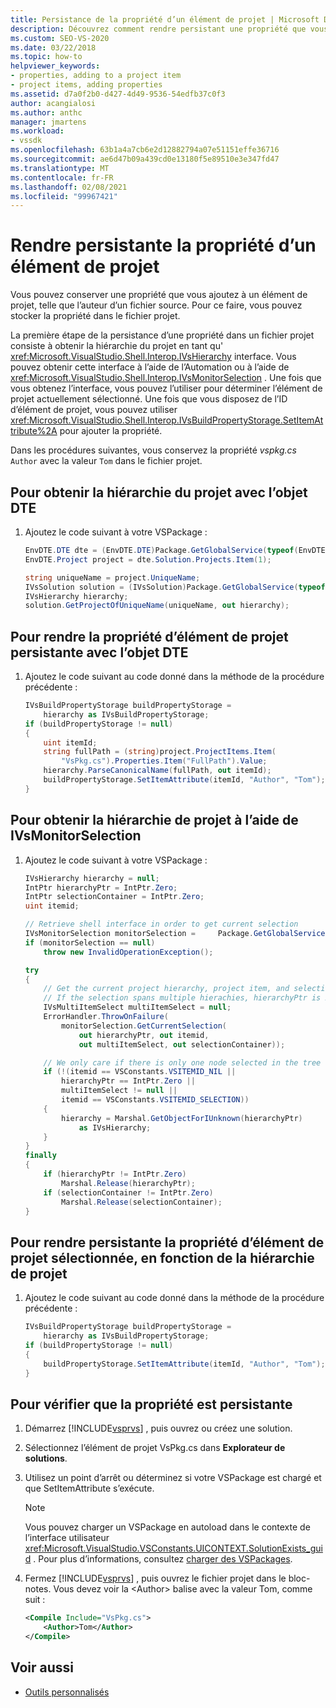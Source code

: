 ```yaml
---
title: Persistance de la propriété d’un élément de projet | Microsoft Docs
description: Découvrez comment rendre persistant une propriété que vous ajoutez à un élément de projet en stockant la propriété dans le fichier projet dans votre type de projet étendu.
ms.custom: SEO-VS-2020
ms.date: 03/22/2018
ms.topic: how-to
helpviewer_keywords:
- properties, adding to a project item
- project items, adding properties
ms.assetid: d7a0f2b0-d427-4d49-9536-54edfb37c0f3
author: acangialosi
ms.author: anthc
manager: jmartens
ms.workload:
- vssdk
ms.openlocfilehash: 63b1a4a7cb6e2d12882794a07e51151effe36716
ms.sourcegitcommit: ae6d47b09a439cd0e13180f5e89510e3e347fd47
ms.translationtype: MT
ms.contentlocale: fr-FR
ms.lasthandoff: 02/08/2021
ms.locfileid: "99967421"
---
```

# <a name="persist-the-property-of-a-project-item"></a>Rendre persistante la propriété d’un élément de projet
Vous pouvez conserver une propriété que vous ajoutez à un élément de projet, telle que l’auteur d’un fichier source. Pour ce faire, vous pouvez stocker la propriété dans le fichier projet.

 La première étape de la persistance d’une propriété dans un fichier projet consiste à obtenir la hiérarchie du projet en tant qu' <xref:Microsoft.VisualStudio.Shell.Interop.IVsHierarchy> interface. Vous pouvez obtenir cette interface à l’aide de l’Automation ou à l’aide de <xref:Microsoft.VisualStudio.Shell.Interop.IVsMonitorSelection> . Une fois que vous obtenez l’interface, vous pouvez l’utiliser pour déterminer l’élément de projet actuellement sélectionné. Une fois que vous disposez de l’ID d’élément de projet, vous pouvez utiliser <xref:Microsoft.VisualStudio.Shell.Interop.IVsBuildPropertyStorage.SetItemAttribute%2A> pour ajouter la propriété.

 Dans les procédures suivantes, vous conservez la propriété *vspkg.cs* `Author` avec la valeur `Tom` dans le fichier projet.

## <a name="to-obtain-the-project-hierarchy-with-the-dte-object"></a>Pour obtenir la hiérarchie du projet avec l’objet DTE

1. Ajoutez le code suivant à votre VSPackage :

    ```csharp
    EnvDTE.DTE dte = (EnvDTE.DTE)Package.GetGlobalService(typeof(EnvDTE.DTE));
    EnvDTE.Project project = dte.Solution.Projects.Item(1);

    string uniqueName = project.UniqueName;
    IVsSolution solution = (IVsSolution)Package.GetGlobalService(typeof(SVsSolution));
    IVsHierarchy hierarchy;
    solution.GetProjectOfUniqueName(uniqueName, out hierarchy);
    ```

## <a name="to-persist-the-project-item-property-with-the-dte-object"></a>Pour rendre la propriété d’élément de projet persistante avec l’objet DTE

1. Ajoutez le code suivant au code donné dans la méthode de la procédure précédente :

    ```csharp
    IVsBuildPropertyStorage buildPropertyStorage =
        hierarchy as IVsBuildPropertyStorage;
    if (buildPropertyStorage != null)
    {
        uint itemId;
        string fullPath = (string)project.ProjectItems.Item(
            "VsPkg.cs").Properties.Item("FullPath").Value;
        hierarchy.ParseCanonicalName(fullPath, out itemId);
        buildPropertyStorage.SetItemAttribute(itemId, "Author", "Tom");
    }
    ```

## <a name="to-obtain-the-project-hierarchy-using-ivsmonitorselection"></a>Pour obtenir la hiérarchie de projet à l’aide de IVsMonitorSelection

1. Ajoutez le code suivant à votre VSPackage :

    ```csharp
    IVsHierarchy hierarchy = null;
    IntPtr hierarchyPtr = IntPtr.Zero;
    IntPtr selectionContainer = IntPtr.Zero;
    uint itemid;

    // Retrieve shell interface in order to get current selection
    IVsMonitorSelection monitorSelection =     Package.GetGlobalService(typeof(SVsShellMonitorSelection)) as     IVsMonitorSelection;
    if (monitorSelection == null)
        throw new InvalidOperationException();

    try
    {
        // Get the current project hierarchy, project item, and selection container for the current selection
        // If the selection spans multiple hierachies, hierarchyPtr is Zero
        IVsMultiItemSelect multiItemSelect = null;
        ErrorHandler.ThrowOnFailure(
            monitorSelection.GetCurrentSelection(
                out hierarchyPtr, out itemid,
                out multiItemSelect, out selectionContainer));

        // We only care if there is only one node selected in the tree
        if (!(itemid == VSConstants.VSITEMID_NIL ||
            hierarchyPtr == IntPtr.Zero ||
            multiItemSelect != null ||
            itemid == VSConstants.VSITEMID_SELECTION))
        {
            hierarchy = Marshal.GetObjectForIUnknown(hierarchyPtr)
                as IVsHierarchy;
        }
    }
    finally
    {
        if (hierarchyPtr != IntPtr.Zero)
            Marshal.Release(hierarchyPtr);
        if (selectionContainer != IntPtr.Zero)
            Marshal.Release(selectionContainer);
    }
    ```

## <a name="to-persist-the-selected-project-item-property-given-the-project-hierarchy"></a>Pour rendre persistante la propriété d’élément de projet sélectionnée, en fonction de la hiérarchie de projet

1. Ajoutez le code suivant au code donné dans la méthode de la procédure précédente :

    ```csharp
    IVsBuildPropertyStorage buildPropertyStorage =
        hierarchy as IVsBuildPropertyStorage;
    if (buildPropertyStorage != null)
    {
        buildPropertyStorage.SetItemAttribute(itemId, "Author", "Tom");
    }
    ```

## <a name="to-verify-that-the-property-is-persisted"></a>Pour vérifier que la propriété est persistante

1. Démarrez [!INCLUDE[vsprvs](../code-quality/includes/vsprvs_md.md)] , puis ouvrez ou créez une solution.

2. Sélectionnez l’élément de projet VsPkg.cs dans **Explorateur de solutions**.

3. Utilisez un point d’arrêt ou déterminez si votre VSPackage est chargé et que SetItemAttribute s’exécute.

   > [!NOTE]
   > Vous pouvez charger un VSPackage en autoload dans le contexte de l’interface utilisateur <xref:Microsoft.VisualStudio.VSConstants.UICONTEXT.SolutionExists_guid> . Pour plus d’informations, consultez [charger des VSPackages](../extensibility/loading-vspackages.md).

4. Fermez [!INCLUDE[vsprvs](../code-quality/includes/vsprvs_md.md)] , puis ouvrez le fichier projet dans le bloc-notes. Vous devez voir la \<Author> balise avec la valeur Tom, comme suit :

   ```xml
   <Compile Include="VsPkg.cs">
       <Author>Tom</Author>
   </Compile>
   ```

## <a name="see-also"></a>Voir aussi

- [Outils personnalisés](../extensibility/internals/custom-tools.md)
